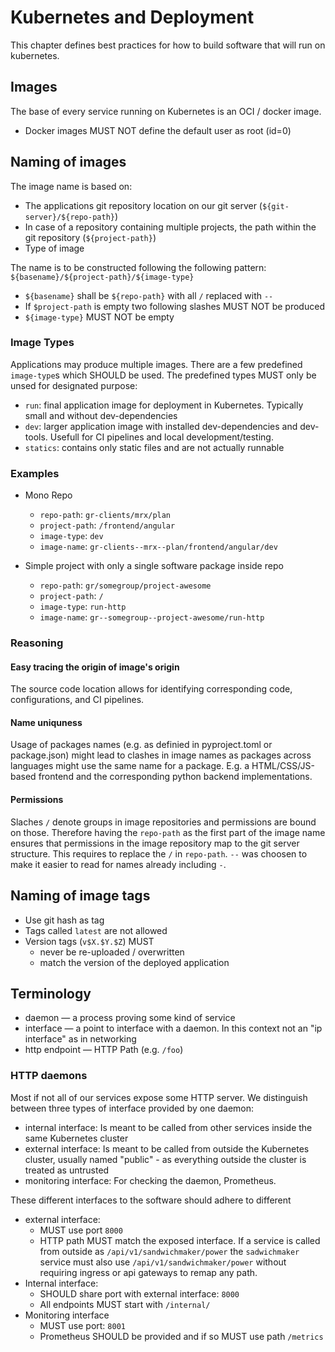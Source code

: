 # Kubernetes and Deployment

This chapter defines best practices for how to build software that will run on kubernetes.

## Images

The base of every service running on Kubernetes is an OCI / docker image.

 * Docker images MUST NOT define the default user as root (id=0)


## Naming of images

The image name is based on:

  * The applications git repository location on our git server (`${git-server}/${repo-path}`)
  * In case of a repository containing multiple projects, the path within the git repository (`${project-path}`)
  * Type of image

The name is to be constructed following the following pattern: `${basename}/${project-path}/${image-type}`

 * `${basename}` shall be `${repo-path}` with all `/` replaced with `--`
 * If `$project-path` is empty two following slashes MUST NOT be produced
 * `${image-type}` MUST NOT be empty


### Image Types

Applications may produce multiple images.
There are a few predefined `image-type`s which SHOULD be used.
The predefined types MUST only be unsed for designated purpose: 

* `run`: final application image for deployment in Kubernetes. Typically small and without dev-dependencies 
* `dev`: larger application image with installed dev-dependencies and dev-tools. Usefull for CI pipelines and local development/testing.
* `statics`: contains only static files and are not actually runnable


### Examples

 * Mono Repo
     * `repo-path`: `gr-clients/mrx/plan`
     * `project-path`: `/frontend/angular`
     * `image-type`: `dev`
     * `image-name`: `gr-clients--mrx--plan/frontend/angular/dev`

 * Simple project with only a single software package inside repo
     * `repo-path`: `gr/somegroup/project-awesome`
     * `project-path`: `/`
     * `image-type`: `run-http`
     * `image-name`: `gr--somegroup--project-awesome/run-http`


### Reasoning

#### Easy tracing the origin of image's origin

The source code location allows for identifying corresponding code, configurations, and CI pipelines.

#### Name uniquness

Usage of packages names (e.g. as definied in pyproject.toml or package.json) might lead to clashes in image names as packages across languages might use the same name for a package.
E.g. a HTML/CSS/JS-based frontend and the corresponding python backend implementations.


#### Permissions

Slaches `/` denote groups in image repositories and permissions are bound on those.
Therefore having the `repo-path` as the first part of the image name ensures that permissions in the image repository map to the git server structure.
This requires to replace the `/` in `repo-path`.
`--` was choosen to make it easier to read for names already including `-`.

## Naming of image tags

 * Use git hash as tag
 * Tags called `latest` are not allowed
 * Version tags (`v$X.$Y.$Z`) MUST
     * never be re-uploaded / overwritten
     * match the version of the deployed application


## Terminology

 * daemon — a process proving some kind of service
 * interface — a point to interface with a daemon. In this context not an "ip interface" as in networking
 * http endpoint — HTTP Path (e.g. `/foo`)

### HTTP daemons

Most if not all of our services expose some HTTP server.
We distinguish between three types of interface provided by one daemon:

 * internal interface: Is meant to be called from other services inside the same Kubernetes cluster
 * external interface: Is meant to be called from outside the Kubernetes cluster, usually named "public" - as everything outside the cluster is treated as untrusted
 * monitoring interface: For checking the daemon, Prometheus.

These different interfaces to the software should adhere to different 

 * external interface:
    * MUST use port `8000`
    * HTTP path MUST match the exposed interface. If a service is called from outside as `/api/v1/sandwichmaker/power` the `sadwichmaker` service must also use `/api/v1/sandwichmaker/power` without requiring ingress or api gateways to remap any path. 
 * Internal interface:
    * SHOULD share port with external interface: `8000`
    * All endpoints MUST start with `/internal/`
 * Monitoring interface
    * MUST use port: `8001`
    * Prometheus SHOULD be provided and if so MUST use path `/metrics`


